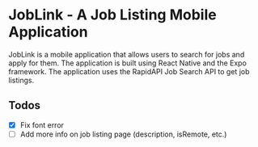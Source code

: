 # JobLink - A Job Listing Mobile Application

JobLink is a mobile application that allows users to search for jobs and apply for them. The application is built using React Native and the Expo framework. The application uses the RapidAPI Job Search API to get job listings.

## Todos

- [x] Fix font error
- [ ] Add more info on job listing page (description, isRemote, etc.)
